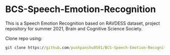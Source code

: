 # BCS-Speech-Emotion-Recognition
This is a Speech Emotion Recognition based on RAVDESS dataset, project repository for summer 2021, Brain and Cognitive Science Society.


Clone repo using:
```bat
git clone https://github.com/pushpanshu0501/BCS-Speech-Emotion-Recognition.git 
```